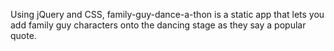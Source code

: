 Using jQuery and CSS, family-guy-dance-a-thon is a static app that lets you add family guy characters onto the dancing stage as they say a popular quote.
